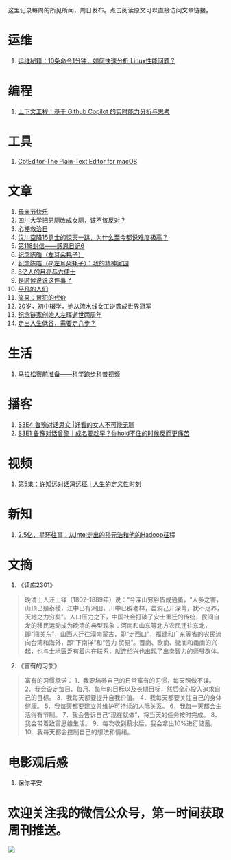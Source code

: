 这里记录每周的所见所闻，周日发布。点击阅读原文可以直接访问文章链接。

# 运维
1. [运维秘籍：10条命令1分钟，如何快速分析 Linux性能问题？](https://mp.weixin.qq.com/s/jNwEMBOxShegxhHv0L0DyA)

# 编程
1. [上下文工程：基于 Github Copilot 的实时能力分析与思考](https://mp.weixin.qq.com/s/j24wyxFFxy3V8YormxPL_A)

# 工具
1. [CotEditor-The Plain-Text Editor for macOS](https://coteditor.com/)

# 文章
1. [母亲节快乐](https://mp.weixin.qq.com/s/rbTHJZAn3n5UCpIlfd3uXQ)
2. [四川大学把男厕改成女厕，该不该反对？](https://mp.weixin.qq.com/s/wHxqhAAXJ8dGgZoWvIj87w)
3. [心梗救治日](http://www.nhc.gov.cn/xgjz/jrjj/common.shtml?R0NMKk6uozOC=1684632726443)
4. [汶川空降15勇士的惊天一跳，为什么至今都说难度极高？](https://mp.weixin.qq.com/s/d4eF9xiQHgoVR7R8_pzo1w)
5. [第118封信——感恩日记6](https://mp.weixin.qq.com/s/Br4ZDKNQ5DrdZ3PvdWr9aQ)
6. [纪念陈皓（左耳朵耗子）](https://mp.weixin.qq.com/s/q1QDxN_6PfgWi-oqtZ-32w)
7. [纪念陈皓（@左耳朵耗子）：我的精神家园](https://mp.weixin.qq.com/s/HJKVPNpPLDW-8p4JotPWQw)
8. [6亿人的月亮与六便士](https://mp.weixin.qq.com/s/-GGU2D_H5pGhxeO5ClpmoA)
9. [是时候说说这件事了](https://mp.weixin.qq.com/s/sWvietNc75Ox5LwW8ijc7g)
10. [平凡的人们](https://mp.weixin.qq.com/s/W0KFX4QUJRQWE78ZuHIygg)
11. [笑果：冒犯的代价](https://mp.weixin.qq.com/s/_QW443Vrpp8_JFWsD7sdOw)
12. [20岁，初中辍学，她从流水线女工逆袭成世界冠军](https://mp.weixin.qq.com/s/IwR2fEu4ZFz8B9xioH-VDA)
13. [纪念链家创始人左晖逝世两周年](https://mp.weixin.qq.com/s/rhho-eYOAUHjPJG3VnYuDQ)
14. [走出人生低谷，需要走几步？](https://mp.weixin.qq.com/s/2_bzv4RDc56XrGiRI9lWxg)

# 生活
1. [马拉松赛前准备——科学跑步科普视频](https://mp.weixin.qq.com/s/P4Id5i7_SWnfylNv9uh3yQ)

# 播客
1. [S3E4 鲁豫对话思文 |好看的女人不可能无聊](https://www.xiaoyuzhoufm.com/episode/6423816918e37153fd2e28dc?s=eyJ1IjogIjVlN2ZlY2MyMWJmYmJjM2RhZDgzNmNjNCJ9)
2. [S3E1 鲁豫对话曾黎｜成名要趁早？你hold不住的时候反而更痛苦](https://www.xiaoyuzhoufm.com/episode/6407d041655f87faa9089461?s=eyJ1IjogIjVlN2ZlY2MyMWJmYmJjM2RhZDgzNmNjNCJ9)

# 视频
1. [第5集：许知远对话冯远征 | 人生的定义性时刻](https://v.qq.com/x/cover/mzc0020028mcii8/f0046624qzw.html)

# 新知
1. [2.5亿，星环往事：从Intel走出的孙元浩和他的Hadoop征程](https://zhuanlan.zhihu.com/p/22343807)

# 文摘
1. 《读库2301》
> 晚清士人汪土铎（1802-1889年）说：“今深山穷谷皆成通衢，“人多之害，山顶已殖泰稷，江中已有洲田，川中已辟老林，苗洞己开深菁，犹不足养，天地之力穷矣”。人口压力之下，中国社会打破了安士重迁的传统，民间自发的移民运动成为晚清的典型现象：河南和山东等北方农民迁往东北，即“闯关东”，山西人迁往漠南蒙古，即“走西口”，福建和广东等省的农民流向台湾和海外，即“下南洋”和“苦力 贸易”。晋商、欧商、徽商和甬商的兴起，也与士地匮乏有着内在联系，就连绍兴也出现了出卖智力的师爷群体。

2. 《富有的习惯》
> 富有的习惯承诺：
1．我要培养自己的日常富有的习惯，每天照做不误。
2．我会设定每日、每月、每年的目标以及长期目标，然后全心投入追求自己的目标。
3．我每天都要提升自我价值。
4．我每天都要关注自己的身体健康。
5．我每天都要建立并维护可持续的人际关系。
6．我每一天都会生活得有节制。
7．我会告诉自己“现在就做”，将当天的任务按时完成。
8．我会带着致富思维生活。
9．每次收到薪水后，我会拿出10%进行储蓄。
10．我每天都会控制自己的想法和情绪。

# 电影观后感
1. 保你平安

# 欢迎关注我的微信公众号，第一时间获取周刊推送。
![](https://files.catbox.moe/s0g0p6.png)